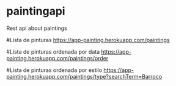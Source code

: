# paintingapi
Rest api about paintings

#Lista de pinturas
https://app-painting.herokuapp.com/paintings

#Lista de pinturas ordenada por data
https://app-painting.herokuapp.com/paintings/order

#Lista de pinturas ordenada por estilo
https://app-painting.herokuapp.com/paintings/type?searchTerm=Barroco

